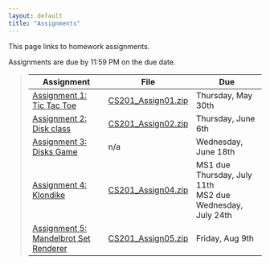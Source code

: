 ```yaml
---
layout: default
title: "Assignments"
---
```


This page links to homework assignments.

Assignments are due by 11:59 PM on the due date.

> Assignment | File | Due
> ---------- | ---- | ---
> [Assignment 1: Tic Tac Toe](assign01.html) | [CS201\_Assign01.zip](CS201_Assign01.zip) | Thursday, May 30th
> [Assignment 2: Disk class](assign02.html) | [CS201\_Assign02.zip](CS201_Assign02.zip) | Thursday, June 6th
> [Assignment 3: Disks Game](assign03.html) | n/a | Wednesday, June 18th
> [Assignment 4: Klondike](assign04.html) | [CS201\_Assign04.zip](CS201_Assign04.zip) | MS1 due Thursday, July 11th<br>MS2 due Wednesday, July 24th
> [Assignment 5: Mandelbrot Set Renderer](assign05.html) | [CS201\_Assign05.zip](CS201_Assign05.zip) | Friday, Aug 9th


<!--
> [Assignment 2: Disk class](assign02.html) | [CS201\_Assign02.zip](CS201_Assign02.zip) | Friday, Feb 8th
> [Assignment 3: Disks Game](assign03.html) | n/a | Friday, Feb 22nd
> [Assignment 4: Klondike](assign04.html) | [CS201\_Assign04.zip](CS201_Assign04.zip) | MS1 due Friday, Mar 15th<br>MS2 due Friday, Mar 29th
> [Assignment 5: Mandelbrot Set Renderer](assign05.html) | [CS201\_Assign05.zip](CS201_Assign05.zip) | Wednesday, Apr 17th
> [Assignment 6: Mandelbrot Set Color Mapping](assign06.html) | [CS201\_Assign06.zip](CS201_Assign06.zip) | Tuesday, May 7th
-->